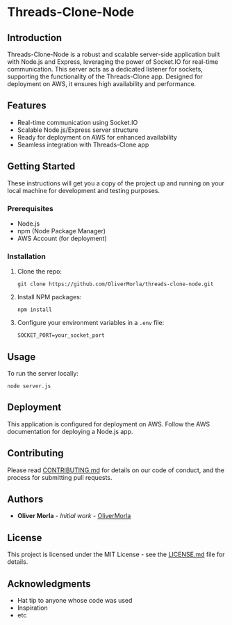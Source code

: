 # Threads-Clone-Node

## Introduction
Threads-Clone-Node is a robust and scalable server-side application built with Node.js and Express, leveraging the power of Socket.IO for real-time communication. This server acts as a dedicated listener for sockets, supporting the functionality of the Threads-Clone app. Designed for deployment on AWS, it ensures high availability and performance.

## Features
- Real-time communication using Socket.IO
- Scalable Node.js/Express server structure
- Ready for deployment on AWS for enhanced availability
- Seamless integration with Threads-Clone app

## Getting Started
These instructions will get you a copy of the project up and running on your local machine for development and testing purposes.

### Prerequisites
- Node.js
- npm (Node Package Manager)
- AWS Account (for deployment)

### Installation
1. Clone the repo:
   ```
   git clone https://github.com/OliverMorla/threads-clone-node.git
   ```
2. Install NPM packages:
   ```
   npm install
   ```
3. Configure your environment variables in a `.env` file:
   ```
   SOCKET_PORT=your_socket_port
   ```

## Usage
To run the server locally:
```
node server.js
```

## Deployment
This application is configured for deployment on AWS. Follow the AWS documentation for deploying a Node.js app.

## Contributing
Please read [CONTRIBUTING.md](LINK_TO_CONTRIBUTING.md) for details on our code of conduct, and the process for submitting pull requests.

## Authors
- **Oliver Morla** - *Initial work* - [OliverMorla](https://github.com/OliverMorla)

## License
This project is licensed under the MIT License - see the [LICENSE.md](LICENSE.md) file for details.

## Acknowledgments
- Hat tip to anyone whose code was used
- Inspiration
- etc